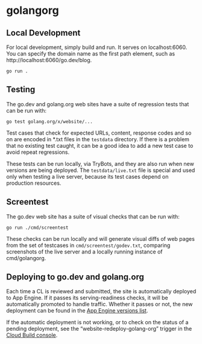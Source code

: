 # golangorg

## Local Development

For local development, simply build and run. It serves on localhost:6060.
You can specify the domain name as the first path element, such as
http://localhost:6060/go.dev/blog.

	go run .

## Testing

The go.dev and golang.org web sites have a suite of regression tests that can be run with:

	go test golang.org/x/website/...

Test cases that check for expected URLs, content, response codes and so on are
encoded in \*.txt files in the `testdata` directory. If there is a problem that
no existing test caught, it can be a good idea to add a new test case to avoid
repeat regressions.

These tests can be run locally, via TryBots, and they are also run when
new versions are being deployed. The `testdata/live.txt` file is special
and used only when testing a live server, because its test cases depend
on production resources.

## Screentest

The go.dev web site has a suite of visual checks that can be run with:

	go run ./cmd/screentest

These checks can be run locally and will generate visual diffs of web pages
from the set of testcases in `cmd/screentest/godev.txt`, comparing screenshots
of the live server and a locally running instance of cmd/golangorg.

## Deploying to go.dev and golang.org

Each time a CL is reviewed and submitted, the site is automatically deployed to App Engine.
If it passes its serving-readiness checks, it will be automatically promoted to handle traffic.
Whether it passes or not, the new deployment can be found in the
[App Engine versions list](https://console.cloud.google.com/appengine/versions?project=golang-org&serviceId=default).

If the automatic deployment is not working, or to check on the status of a pending deployment,
see the “website-redeploy-golang-org” trigger in the
[Cloud Build console](https://console.cloud.google.com/cloud-build/builds;region=global?project=golang-org&query=trigger_id%3D%222399003e-0cc5-4877-86de-8bc8f13fd984%22).
